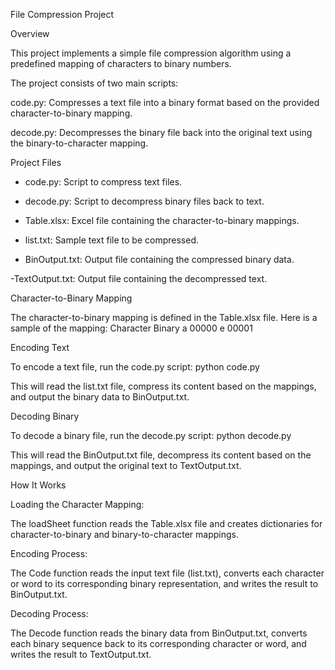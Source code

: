 File Compression Project

Overview

This project implements a simple file compression algorithm using a predefined mapping of characters to binary numbers. 

The project consists of two main scripts:

code.py: Compresses a text file into a binary format based on the provided character-to-binary mapping.

decode.py: Decompresses the binary file back into the original text using the binary-to-character mapping.

Project Files

- code.py: Script to compress text files.

- decode.py: Script to decompress binary files back to text.

- Table.xlsx: Excel file containing the character-to-binary mappings.

- list.txt: Sample text file to be compressed.

- BinOutput.txt: Output file containing the compressed binary data.

-TextOutput.txt: Output file containing the decompressed text.


Character-to-Binary Mapping


The character-to-binary mapping is defined in the Table.xlsx file. Here is a sample of the mapping:
Character	Binary
a	         00000
e	         00001

Encoding Text


To encode a text file, run the code.py script: python code.py

This will read the list.txt file, compress its content based on the mappings, and output the binary data to BinOutput.txt.

Decoding Binary


To decode a binary file, run the decode.py script: python decode.py

This will read the BinOutput.txt file, decompress its content based on the mappings, and output the original text to TextOutput.txt.

How It Works


Loading the Character Mapping:

The loadSheet function reads the Table.xlsx file and creates dictionaries for character-to-binary and binary-to-character mappings.

Encoding Process:

The Code function reads the input text file (list.txt), converts each character or word to its corresponding binary representation, and writes the result to BinOutput.txt.

Decoding Process:

The Decode function reads the binary data from BinOutput.txt, converts each binary sequence back to its corresponding character or word, and writes the result to TextOutput.txt.
